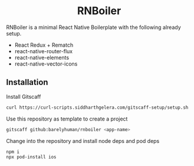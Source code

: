 <h1 align="center">
    RNBoiler
</h1>

RNBoiler is a minimal React Native Boilerplate with the following already setup.

- React Redux + Rematch
- react-native-router-flux
- react-native-elements
- react-native-vector-icons

## Installation

Install Gitscaff

```sh
curl https://curl-scripts.siddharthgelera.com/gitscaff-setup/setup.sh | bash
```

Use this repository as template to create a project

```sh
gitscaff github:barelyhuman/rnboiler <app-name>
```

Change into the repository and install node deps and pod deps

```sh
npm i
npx pod-install ios
```
